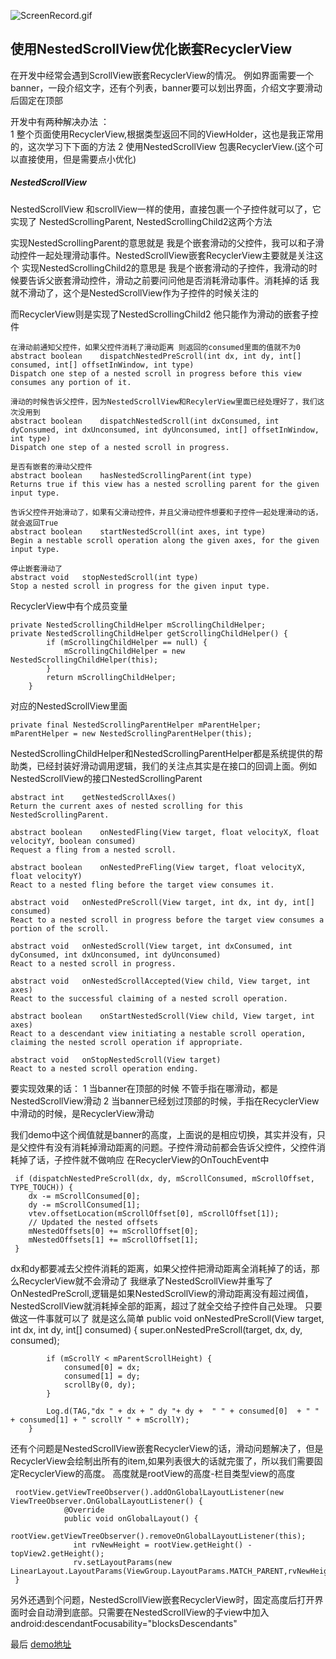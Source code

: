 ![ScreenRecord.gif](https://upload-images.jianshu.io/upload_images/2120696-a53dfb832b97370d.gif?imageMogr2/auto-orient/strip)


## 使用NestedScrollView优化嵌套RecyclerView
在开发中经常会遇到ScrollView嵌套RecyclerView的情况。
例如界面需要一个banner，一段介绍文字，还有个列表，banner要可以划出界面，介绍文字要滑动后固定在顶部

开发中有两种解决办法 ：  
1 整个页面使用RecyclerView,根据类型返回不同的ViewHolder，这也是我正常用的，这次学习下下面的方法
2 使用NestedScrollView 包裹RecyclerView.(这个可以直接使用，但是需要点小优化)

##### NestedScrollView
NestedScrollView 和scrollView一样的使用，直接包裹一个子控件就可以了，它实现了 NestedScrollingParent, NestedScrollingChild2这两个方法

实现NestedScrollingParent的意思就是 我是个嵌套滑动的父控件，我可以和子滑动控件一起处理滑动事件。NestedScrollView嵌套RecyclerView主要就是关注这个
实现NestedScrollingChild2的意思是  我是个嵌套滑动的子控件，我滑动的时候要告诉父嵌套滑动控件，滑动之前要问问他是否消耗滑动事件。消耗掉的话 我就不滑动了，这个是NestedScrollView作为子控件的时候关注的

而RecyclerView则是实现了NestedScrollingChild2 他只能作为滑动的嵌套子控件

    在滑动前通知父控件，如果父控件消耗了滑动距离 则返回的consumed里面的值就不为0
    abstract boolean	dispatchNestedPreScroll(int dx, int dy, int[] consumed, int[] offsetInWindow, int type)
    Dispatch one step of a nested scroll in progress before this view consumes any portion of it.

    滑动的时候告诉父控件，因为NestedScrollView和RecylerView里面已经处理好了，我们这次没用到
    abstract boolean	dispatchNestedScroll(int dxConsumed, int dyConsumed, int dxUnconsumed, int dyUnconsumed, int[] offsetInWindow, int type)
    Dispatch one step of a nested scroll in progress.

    是否有嵌套的滑动父控件
    abstract boolean	hasNestedScrollingParent(int type)
    Returns true if this view has a nested scrolling parent for the given input type.

    告诉父控件开始滑动了，如果有父滑动控件，并且父滑动控件想要和子控件一起处理滑动的话，就会返回True
    abstract boolean	startNestedScroll(int axes, int type)
    Begin a nestable scroll operation along the given axes, for the given input type.

    停止嵌套滑动了
    abstract void	stopNestedScroll(int type)
    Stop a nested scroll in progress for the given input type.

RecyclerView中有个成员变量

    private NestedScrollingChildHelper mScrollingChildHelper;
    private NestedScrollingChildHelper getScrollingChildHelper() {
            if (mScrollingChildHelper == null) {
                mScrollingChildHelper = new NestedScrollingChildHelper(this);
            }
            return mScrollingChildHelper;
        }

对应的NestedScrollView里面

    private final NestedScrollingParentHelper mParentHelper;
    mParentHelper = new NestedScrollingParentHelper(this);

NestedScrollingChildHelper和NestedScrollingParentHelper都是系统提供的帮助类，已经封装好滑动调用逻辑，我们的关注点其实是在接口的回调上面。例如NestedScrollView的接口NestedScrollingParent

    abstract int	getNestedScrollAxes()
    Return the current axes of nested scrolling for this NestedScrollingParent.

    abstract boolean	onNestedFling(View target, float velocityX, float velocityY, boolean consumed)
    Request a fling from a nested scroll.

    abstract boolean	onNestedPreFling(View target, float velocityX, float velocityY)
    React to a nested fling before the target view consumes it.

    abstract void	onNestedPreScroll(View target, int dx, int dy, int[] consumed)
    React to a nested scroll in progress before the target view consumes a portion of the scroll.

    abstract void	onNestedScroll(View target, int dxConsumed, int dyConsumed, int dxUnconsumed, int dyUnconsumed)
    React to a nested scroll in progress.

    abstract void	onNestedScrollAccepted(View child, View target, int axes)
    React to the successful claiming of a nested scroll operation.

    abstract boolean	onStartNestedScroll(View child, View target, int axes)
    React to a descendant view initiating a nestable scroll operation, claiming the nested scroll operation if appropriate.

    abstract void	onStopNestedScroll(View target)
    React to a nested scroll operation ending.

要实现效果的话：
1 当banner在顶部的时候 不管手指在哪滑动，都是NestedScrollView滑动
2 当banner已经划过顶部的时候，手指在RecyclerView中滑动的时候，是RecyclerView滑动

我们demo中这个阀值就是banner的高度，上面说的是相应切换，其实并没有，只是父控件有没有消耗掉滑动距离的问题。子控件滑动前都会告诉父控件，父控件消耗掉了话，子控件就不做响应
在RecyclerView的OnTouchEvent中

     if (dispatchNestedPreScroll(dx, dy, mScrollConsumed, mScrollOffset, TYPE_TOUCH)) {
        dx -= mScrollConsumed[0];
        dy -= mScrollConsumed[1];
        vtev.offsetLocation(mScrollOffset[0], mScrollOffset[1]);
        // Updated the nested offsets
        mNestedOffsets[0] += mScrollOffset[0];
        mNestedOffsets[1] += mScrollOffset[1];
     }

dx和dy都要减去父控件消耗的距离，如果父控件把滑动距离全消耗掉了的话，那么RecyclerView就不会滑动了
我继承了NestedScrollView并重写了OnNestedPreScroll,逻辑是如果NestedScrollView的滑动距离没有超过阀值，NestedScrollView就消耗掉全部的距离，超过了就全交给子控件自己处理。
只要做这一件事就可以了  就是这么简单
      public void onNestedPreScroll(View target, int dx, int dy, int[] consumed) {
            super.onNestedPreScroll(target, dx, dy, consumed);

            if (mScrollY < mParentScrollHeight) {
                consumed[0] = dx;
                consumed[1] = dy;
                scrollBy(0, dy);
            }

            Log.d(TAG,"dx " + dx + " dy "+ dy +  " " + consumed[0]  + " " + consumed[1] + " scrollY " + mScrollY);
        }

还有个问题是NestedScrollView嵌套RecyclerView的话，滑动问题解决了，但是RecyclerView会绘制出所有的item,如果列表很大的话就完蛋了，所以我们需要固定RecyclerView的高度。
高度就是rootView的高度-栏目类型view的高度

     rootView.getViewTreeObserver().addOnGlobalLayoutListener(new ViewTreeObserver.OnGlobalLayoutListener() {
                @Override
                public void onGlobalLayout() {
                  rootView.getViewTreeObserver().removeOnGlobalLayoutListener(this);
                  int rvNewHeight = rootView.getHeight() - topView2.getHeight();
                  rv.setLayoutParams(new LinearLayout.LayoutParams(ViewGroup.LayoutParams.MATCH_PARENT,rvNewHeight));
     }

另外还遇到个问题，NestedScrollView嵌套RecyclerView时，固定高度后打开界面时会自动滑到底部。只需要在NestedScrollView的子view中加入        android:descendantFocusability="blocksDescendants"

最后 [demo地址 ](https://github.com/jeffreyhappy/demoCollection/tree/master/NestScrollDemo) 
